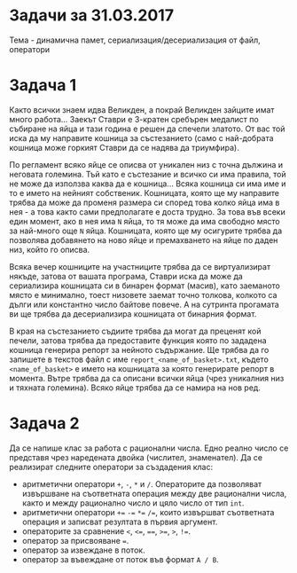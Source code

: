 # Задачи за 31.03.2017

Тема - динамична памет, сериализация/десериализация от файл, оператори

# Задача 1

Както всички знаем идва Великден, а покрай Великден зайците имат много работа... Заекът Ставри е 3-кратен сребърен медалист по събиране на яйца и тази година е решен да спечели златото. От вас той иска да му направите кошница за състезанието (само с най-добрата кошница може горкият Ставри да се надява да триумфира).

По регламент всяко яйце се описва от уникален низ с точна дължина и неговата големина. Тъй като е състезание и всичко си има правила, той не може да използва каква да е кошница... Всяка кошница си има име и то е името на нейният собственик. Кошницата, която ще му направите трябва да може да променя размера си според това колко яйца има в нея - а това както сами предполагате е доста трудно. За това във всеки един момент, ако в нея има `N` яйца, то тя може да има свободно място за най-много още `N` яйца. Кошницата, която ще му осигурите трябва да позволява добавянето на ново яйце и премахването на яйце по даден низ, който го описва.

Всяка вечер кошниците на участниците трябва да се виртуализират някъде, затова от вашата програма, Ставри иска да може да сериализира кошницата си в бинарен формат (масив), като заеманото място е минимално, тоест низовете заемат точно толкова, колкото са дълги или константно число байтове повече. А на сутринта прогамата ви ще трябва да десериализира кошницата от бинарния формат.

В края на състезанието съдиите трябва да могат да преценят кой печели, затова трябва да предоставите функция която по зададена кошница генерира репорт за нейното съдържание. Ще трябва да го запишете в текстов файл с име `report_<name_of_basket>.txt`, където `<name_of_basket>` е името на кошницата за която генерирате репорт в момента. Вътре трябва да са описани всички яйца (чрез уникалния низ и тяхната големина). Всяко яйце трябва да се намира на нов ред.


# Задача 2

Да се напише клас за работа с рационални числа. Едно реално число се представя чрез наредената двойка (числител, знаменател).
Да се реализират следните оператори за създадения клас:
- аритметични оператори `+`, `-`, `*` и `/`. Операторите да позволяват извършване на съответната операция между две рационални числа, както и между рационално число и цяло число от тип `int`.
- аритметични оператори `+=` `-=` `*=` `/=`, които извършват съответната операция и записват резултата в първия аргумент.
- операторите за сравнение `<`, `<=`, `==`, `>=`, `>`, `!=`.
- оператор за присвояване `=`.
- оператор за извеждане в поток.
- оператор за въвеждане от поток във формат `A / B`.
